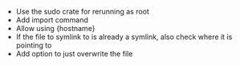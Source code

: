 - Use the sudo crate for rerunning as root
- Add import command
- Allow using {hostname}
- If the file to symlink to is already a symlink, also check where it is pointing to
- Add option to just overwrite the file
